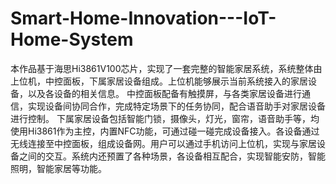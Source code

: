 # Smart-Home-Innovation---IoT-Home-System
本作品基于海思Hi3861V100芯片，实现了一套完整的智能家居系统，系统整体由上位机，中控面板，下属家居设备组成。上位机能够展示当前系统接入的家居设备，以及各设备的相关信息。
中控面板配备有触摸屏，与各类家居设备进行通信，实现设备间协同合作，完成特定场景下的任务协同，配合语音助手对家居设备进行控制。
下属家居设备包括智能门锁，摄像头，灯光，窗帘，语音助手等，均使用Hi3861作为主控，内置NFC功能，可通过碰一碰完成设备接入。各设备通过无线连接至中控面板，组成设备网。用户可以通过手机访问上位机，实现与家居设备之间的交互。系统内还预置了各种场景，各设备相互配合，实现智能安防，智能照明，智能家居等功能。

